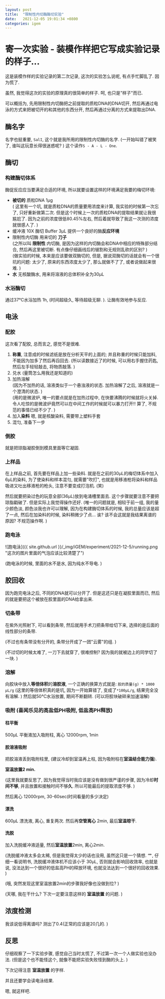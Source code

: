 ```yaml
---
layout: post
title:  "限制性内切酶酶切实验"
date:   2021-12-05 19:01:34 +0800
categories: igem
---
```

# 寄一次实验 - 装模作样把它写成实验记录的样子...
这是装模作样的实验记录的第二次记录, 这次的实验怎么说呢, 有点手忙脚乱了. 
因为慌了. 

虽然, 我觉得这次的实验的原理真的很简单的样子. 呵, 也只是"样子"而已. 

可以概括为, 先用限制性内切酶把之前提取的质粒DNA的DNA切开, 
然后再通过电泳的方式来把被切开的和其他的东西分开, 
然后再通过分离的方式来提取出DNA. 

## 酶名字
名字也挺重要, `SalI`, 这个就是我所用的限制性内切酶的名字. 
(一开始叫错了被笑了, 谁叫这玩意长得很迷惑呢? )
这个读作`S - A - L - One`. 

## 酶切
### 构建酶切体系
酶促反应应当要满足合适的环境, 所以就要设置这样的环境满足我要的梅切环境: 
* **被切的** 质粒DNA 1μg   
  ( 这里有一个坑, 就是质粒DNA的质量要用浓度来计算, 我实验的时候第一次忘了, 
  只好重新做第二次. 但是这个时候上一次的质粒DNA的提取结果就让我很尴尬了. 
  因为之前的浓度很低80.45%左右, 然后着就导致了我这一次测的浓度就很感人了. )
* 缓冲液 10X 酶切 Buffer 3μL 提供一个良好的酶**反应环境**
* 限制性内切酶 用来切的 **刀子**    
  (之所以叫 **限制性** 内切酶, 是因为这样的内切酶会和DNA中相应的特殊部分结合, 
  然后再这里被切断. 有点像仔细画线后的锯割和无规则乱砍的区别? )   
  (做实验的时候, 本来是应该要做双酶切的, 但是, 
  据说双酶切的话就会有一个很坑的问题: 太少了, 原来的东西浓度太少了, 
  那么就做不了了, 或者说做起来很难. )
* **水** 无核酸酶水, 用来将溶液的总体积补全为30μL

### 水浴酶切
通过37℃水浴加热 1h, (时间超级久, 等待超级无聊. ). 让酶有效地参与反应. 

## 电泳
### 配胶
这次看了配胶, 总而言之, 感觉不是很难. 

1. **称重**, 注意成的时候滤纸是放在分析天平的上面的; 
   并且称重的时候只能加料, 不能因为加多了然后再舀回去. 
   (所以读数接近了的时候, 可以用右手握住药匙, 然后左手轻轻敲击, 
   将物质敲落. )
2. 兑水 (量筒怎么用我还是知道的)
3. 加热溶解   
   (因为不加热的话, 溶液类似于一个悬浊液的状态. 
   加热溶解了之后, 溶液就是一个澄清的状态. )    
   (用的是微波炉, 唯一的要点就是在加热过程中, 在快要沸腾的时候就将火关掉. 
   令人吃惊的是微波炉竟然可以在中间工作的时候就可以暴力打开!! 算了, 
   不规范的事情已经不少了. )
4. 加入**染料** 嗯, 就是核酸染料, 需要带上塑料手套
5. 混匀, 准备下一步

### 倒胶
就是把琼脂凝胶倒到模具里面等它凝固. 

### 上样品
在上样品之前, 首先要在样品上加一些染料. 
就是在之前的30μL的梅切体系中加入6μL的染料, 
为了使染料和样本混匀, 就需要"吹打", 
也就是用移液枪将染料和样品吸进又吐出移液枪的枪头, 
注意不要变成打泡机. (笑)

然后就要把染过色的玩意全部(36μL)放到电涌槽里面去. 
这个步骤就要注意不要把琼脂戳破了. 但是实际上我觉得操作还好. 
(唯一的问题就是, 相较于前一组, 我的量少颜色淡, 颜色淡我也许可以理解, 
因为在构建酶切体系的时候, 我的总量应该是超了一点, 然后在加染料的时候, 
染料稍微少了点... 诶? 该不会这就是我结果离谱的原因? 不规范操作啊. )

### 跑电泳
![跑电泳]({{ site.github.url }}/_img/iGEM/experiment/2021-12-5/running.png "这次的图片里面的气泡应该比较清楚了")

(跑电泳的时候, 里面的水不是水, 因为纯水不导电. )

## 胶回收
因为跑完电泳之后, 不同的DNA就可以分开了. 但是这还只是在凝胶里面而已, 
然后的就是要把这个被放在胶里面的DNA给拿出来. 

### 切条带
在紫外光照射下, 可以看到条带, 然后就用手术刀把条带给切下来, 
选择的是后面的线性部分的条带. 

(不过也有条带没有分开的, 条带分开成了一团"云雾"的组. )

(不过切的时候太难了, 一刀下去就穿了, 很难控制? 
因为我的就被边上的同学切了一块. )

### 溶解
向胶块中放入**等倍体积**的**溶胶液**, 一个正确的换算方式就是: 
`胶的质量(g) * 1000 μL/g` (这里的等倍体积真的是坑, 
因为一开始算错了, 变成了`*100μL/g`, 结果完全没有溶解. )
然后就50℃水浴放置, 期间不断翻转. (可以将胶块破碎来加速溶解)

### 吸附 (喜闻乐见的高盐低PH吸附, 低盐高PH释放)
#### 柱平衡
500μL 平衡液加入吸附柱, 离心 12000rpm, 1min

#### 胶溶液吸附
把胶溶液丢到吸附柱里, (建议冷却到室温再上柱, 因为吸附柱在**室温结合能力强**).

**室温放置2 min.**

(这里我就要反思了, 因为我觉得当时我应该是没有做到很严谨的步骤, 
因为冷却**时间不够**, 并且放置和接触时间不够**久**. 
所以可能最后的提取浓度不够. )

然后离心 12000rpm, 30-60sec(时间看量的多少决定)

#### 漂洗
600μL 漂洗液, 离心, 重复两次. 
然后再**空管离心** 2min, 最后**室温晾干**. 

#### 洗脱
加入洗脱缓冲液适量, 然后**室温放置**2min, 离心2min. 

(洗脱缓冲液太多会太稀, 但是我觉得太少的话也没用, 虽然这只是一个猜想. 
艹, 仔细一看说明书, 洗脱缓冲液体机不应该小于 30μL, 
否则就会影响回收效率, 也就是说, 没法达到一个很好的低盐高PH的释放环境, 
也就没法达到一个很好的回收效果. )

(哦, 突然发现这里室温放置2min的步骤我好像也没做到位? )

(天哪, 我在干什么? 下次一定要注意这样的 **室温放置** 的问题. )

## 浓度检测
我该说低得离谱吗? 测出了0.4(正常的应该是20几的. )

## 反思
仔细观察了一下实验步骤, 感觉自己当时太慌了, 不过第一次一个人做实验也没办法. 
(但是这个也不能怪这个, 就像不能把实验失败怪到酶的头上. )

下次记得注意 **室温放置** 的字样. 

并且还要学会读电泳结果. 

嗯, 就这样吧. 